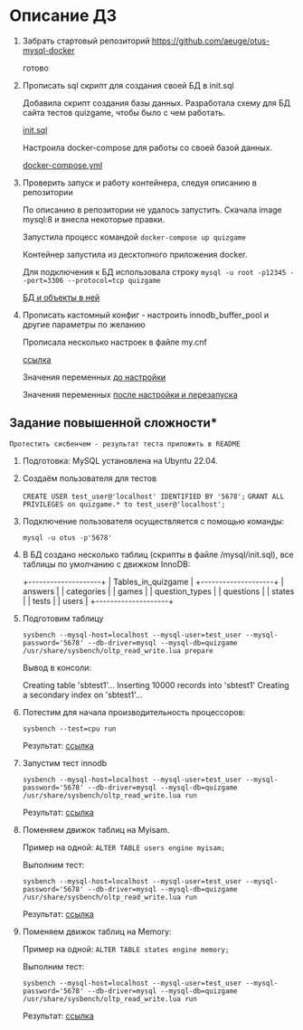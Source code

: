 # Описание ДЗ

1. Забрать стартовый репозиторий https://github.com/aeuge/otus-mysql-docker

    готово

1. Прописать sql скрипт для создания своей БД в init.sql

    Добавила скрипт создания базы данных.
    Разработала схему для БД сайта тестов quizgame, чтобы было с чем работать.

    [init.sql](/mysql/init.sql)

    Настроила docker-compose для работы со своей базой данных.

    [docker-compose.yml](/mysql/docker-compose.yml)

1. Проверить запуск и работу контейнера, следуя описанию в репозитории

    По описанию в репозитории не удалось запустить. Скачала image mysql:8 и внесла некоторые правки.

    Запустила процесс командой `docker-compose up quizgame`

    Контейнер запустила из десктопного приложения docker.

    Для подключения к БД использовала строку `mysql -u root -p12345 --port=3306 --protocol=tcp quizgame`

    [БД и объекты в ней](/mysql/bd.jpg)

1. Прописать кастомный конфиг - настроить innodb_buffer_pool и другие параметры по желанию

    Прописала несколько настроек в файле my.cnf

    [ссылка](/mysql/custom.conf/my.cnf)

    Значения переменных [до настройки](/mysql/settings_before.jpg)

    Значения переменных [после настройки и перезапуска](/mysql/settings_after.jpg)

## Задание повышенной сложности*

    Протестить сисбенчем - результат теста приложить в README

1. Подготовка: MySQL установлена на Ubyntu 22.04.

1. Создаём пользователя для тестов

    `CREATE USER test_user@'localhost' IDENTIFIED BY '5678';`
    `GRANT ALL PRIVILEGES on quizgame.* to test_user@'localhost';`
    
1.  Подключение пользователя осуществляется с помощью команды:

    `mysql -u otus -p'5678'`

1. В БД создано несколько таблиц (скрипты в файле /mysql/init.sql), все таблицы по умолчанию с движком InnoDB:

    +--------------------+
    | Tables_in_quizgame |
    +--------------------+
    | answers            |
    | categories         |
    | games              |
    | question_types     |
    | questions          |
    | states             |
    | tests              |
    | users              |
    +--------------------+

1. Подготовим таблицу

    `sysbench --mysql-host=localhost --mysql-user=test_user --mysql-password='5678' --db-driver=mysql --mysql-db=quizgame /usr/share/sysbench/oltp_read_write.lua prepare`
    
    Вывод в консоли:

    Creating table 'sbtest1'...
    Inserting 10000 records into 'sbtest1'
    Creating a secondary index on 'sbtest1'...

1. Потестим для начала производительность процессоров:

    `sysbench --test=cpu run`

    Результат: [ссылка](/mysql/result_cpu.jpg)

1. Запустим тест innodb

    `sysbench --mysql-host=localhost --mysql-user=test_user --mysql-password='5678' --db-driver=mysql --mysql-db=quizgame /usr/share/sysbench/oltp_read_write.lua run`

    Результат: [ссылка](/mysql/result_innodb.jpg)
    
1. Поменяем движок таблиц на Myisam.
    
    Пример на одной: `ALTER TABLE users engine myisam;`

    Выполним тест:

    `sysbench --mysql-host=localhost --mysql-user=test_user --mysql-password='5678' --db-driver=mysql --mysql-db=quizgame /usr/share/sysbench/oltp_read_write.lua run`

    Результат: [ссылка](/mysql/result_myisam.jpg)
    
1. Поменяем движок таблиц на Memory:
    
    Пример на одной: `ALTER TABLE states engine memory;`
    
    Выполним тест:

    `sysbench --mysql-host=localhost --mysql-user=test_user --mysql-password='5678' --db-driver=mysql --mysql-db=quizgame /usr/share/sysbench/oltp_read_write.lua run`

    Результат: [ссылка](/mysql/result_memory.jpg)

